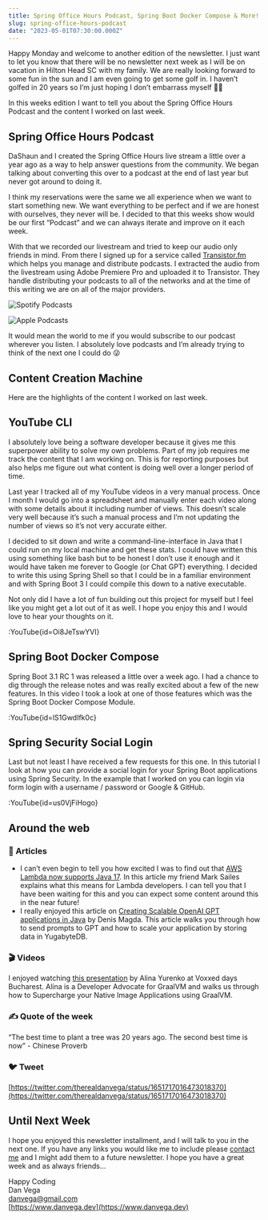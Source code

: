 ```yaml
---
title: Spring Office Hours Podcast, Spring Boot Docker Compose & More!
slug: spring-office-hours-podcast
date: "2023-05-01T07:30:00.000Z"
---
```


Happy Monday and welcome to another edition of the newsletter. I just want to let you know that there will be no newsletter next week as I will be on vacation in Hilton Head SC with my family. We are really looking forward to some fun in the sun and I am even going to get some golf in. I haven’t golfed in 20 years so I’m just hoping I don’t embarrass myself 🤦‍♂️

In this weeks edition I want to tell you about the Spring Office Hours Podcast and the content I worked on last week.

## Spring Office Hours Podcast

DaShaun and I created the Spring Office Hours live stream a little over a year ago as a way to help answer questions from the community. We began talking about converting this over to a podcast at the end of last year but never got around to doing it.

I think my reservations were the same we all experience when we want to start something new. We want everything to be perfect and if we are honest with ourselves, they never will be. I decided to that this weeks show would be our first “Podcast” and we can always iterate and improve on it each week.

With that we recorded our livestream and tried to keep our audio only friends in mind. From there I signed up for a service called [Transistor.fm](http://Transistor.fm) which helps you manage and distribute podcasts. I extracted the audio from the livestream using Adobe Premiere Pro and uploaded it to Transistor. They handle distributing your podcasts to all of the networks and at the time of this writing we are on all of the major providers.

![Spotify Podcasts](/images/newsletter/2023/05/01/spotify-podcast.png)

![Apple Podcasts](/images/newsletter/2023/05/01/apple-podcast.png)

It would mean the world to me if you would subscribe to our podcast wherever you listen. I absolutely love podcasts and I’m already trying to think of the next one I could do 😜

## Content Creation Machine

Here are the highlights of the content I worked on last week.

## YouTube CLI

I absolutely love being a software developer because it gives me this superpower ability to solve my own problems. Part of my job requires me track the content that I am working on. This is for reporting purposes but also helps me figure out what content is doing well over a longer period of time.

Last year I tracked all of my YouTube videos in a very manual process. Once I month I would go into a spreadsheet and manually enter each video along with some details about it including number of views. This doesn’t scale very well because it’s such a manual process and I’m not updating the number of views so it’s not very accurate either.

I decided to sit down and write a command-line-interface in Java that I could run on my local machine and get these stats. I could have written this using something like bash but to be honest I don’t use it enough and it would have taken me forever to Google (or Chat GPT) everything. I decided to write this using Spring Shell so that I could be in a familiar environment and with Spring Boot 3 I could compile this down to a native executable.

Not only did I have a lot of fun building out this project for myself but I feel like you might get a lot out of it as well. I hope you enjoy this and I would love to hear your thoughts on it.

:YouTube{id=Oi8JeTswYVI}

## Spring Boot Docker Compose

Spring Boot 3.1 RC 1 was released a little over a week ago. I had a chance to dig through the release notes and was really excited about a few of the new features. In this video I took a look at one of those features which was the Spring Boot Docker Compose Module.

:YouTube{id=lS1GwdIfk0c}

## Spring Security Social Login

Last but not least I have received a few requests for this one. In this tutorial I look at how you can provide a social login for your Spring Boot applications using Spring Security. In the example that I worked on you can login via form login with a username / password or Google & GitHub.

:YouTube{id=us0VjFiHogo}

## Around the web

### 📝 Articles

- I can’t even begin to tell you how excited I was to find out that [AWS Lambda now supports Java 17](https://aws.amazon.com/blogs/compute/java-17-runtime-now-available-on-aws-lambda/). In this article my friend Mark Sailes explains what this means for Lambda developers. I can tell you that I have been waiting for this and you can expect some content around this in the near future!
- I really enjoyed this article on [Creating Scalable OpenAI GPT applications in Java](https://foojay.io/today/creating-scalable-openai-gpt-applications-in-java/) by Denis Magda. This article walks you through how to send prompts to GPT and how to scale your application by storing data in YugabyteDB.

### 🎬 Videos

I enjoyed watching [this presentation](https://www.youtube.com/watch?v=--TsEhxgRfg) by Alina Yurenko at Voxxed days Bucharest. Alina is a Developer Advocate for GraalVM and walks us through how to Supercharge your Native Image Applications using GraalVM.

### ✍️ Quote of the week

“The best time to plant a tree was 20 years ago. The second best time is now” - Chinese Proverb

### 🐦 Tweet

[https://twitter.com/therealdanvega/status/1651717016473018370](https://twitter.com/therealdanvega/status/1651717016473018370)

## Until Next Week

I hope you enjoyed this newsletter installment, and I will talk to you in the next one. If you have any links you would like me to include please [contact me](http://twitter.com/therealdanvega) and I might add them to a future newsletter. I hope you have a great week and as always friends...

Happy Coding<br/>
Dan Vega<br/>
danvega@gmail.com<br/>
[https://www.danvega.dev](https://www.danvega.dev)

